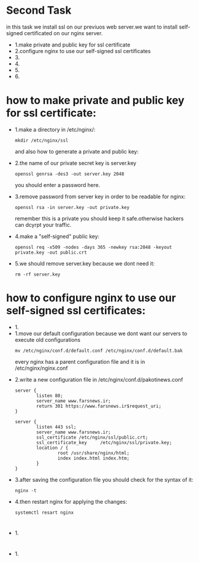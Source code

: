 <h1>Second Task</h1>
<p>
in this task we install ssl on our previuos web server.we want to install self-signed certificated on our nginx server.
</p>
<ul>
<li>1.make private and public key for ssl certificate</li>
<li>2.configure nginx to use our self-signed ssl certificates</li>
<li>3.</li>
<li>4.</li>
<li>5.</li>
<li>6.</li>
</li>
</ul>




<h1>how to make private and public key for ssl certificate:</h1>
<ul>
<li>1.make a directory in /etc/nginx/:

    mkdir /etc/nginx/ssl

</li>

<p>and also how to generate a private and public key:</p>

<li>2.the name of our private secret key is server.key

    openssl genrsa -des3 -out server.key 2048

</li>
<p>you should enter a password here.</p>

<li>3.remove password from server key in order to be readable for nginx:

    openssl rsa -in server.key -out private.key

</li>

<p>remember this is a private you should keep it safe.otherwise hackers can dcyrpt your traffic.</p>

<li>4.make a "self-signed" public key:

    openssl req -x509 -nodes -days 365 -newkey rsa:2048 -keyout private.key -out public.crt

</li>

<li>5.we should remove server.key because we dont need it:

    rm -rf server.key

</li>
</ul>



<h1>how to configure nginx to use our self-signed ssl certificates:</h1>
<ul>


<li>1.


</li>
<li>1.move our default configuration because we dont want our servers to execute old configurations

    mv /etc/nginx/conf.d/default.conf /etc/nginx/conf.d/default.bak

</li>
<p>every nginx has a parent configuration file and it is in /etc/nginx/nginx.conf
</p>
<li>2.write a new configuration file in /etc/nginx/conf.d/pakotinews.conf

    server {
            listen 80;
            server_name www.farsnews.ir;
            return 301 https://www.farsnews.ir$request_uri;
    }

    server {
            listen 443 ssl;
            server_name www.farsnews.ir;
            ssl_certificate /etc/nginx/ssl/public.crt;
            ssl_certificate_key     /etc/nginx/ssl/private.key;
            location / {
                    root /usr/share/nginx/html;
                    index index.html index.htm;
            }
    }

</li>
<li>3.after saving the configuration file you should check for the syntax of it:

    nginx -t 
    
</li>

<li>4.then restart nginx for applying the changes:

    systemctl resart nginx

</li>


</ul>


<h1></h1>
<ul>
<li>1.</li>
</ul>



<h1></h1>
<ul>
<li>1.</li>
</ul>